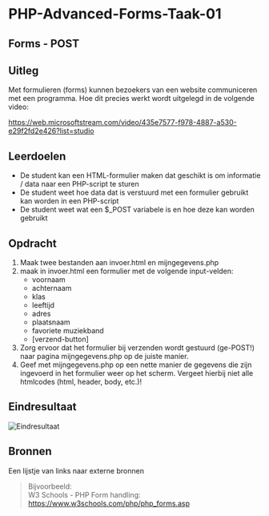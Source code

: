 # PHP-Advanced-Forms-Taak-01


## Forms - POST


## Uitleg

Met formulieren (forms) kunnen bezoekers van een website communiceren met een programma. Hoe dit precies werkt wordt uitgelegd in de volgende video:

https://web.microsoftstream.com/video/435e7577-f978-4887-a530-e29f2fd2e426?list=studio

## Leerdoelen

- De student kan een HTML-formulier maken dat geschikt is om informatie / data naar een PHP-script te sturen
- De student weet hoe data dat is verstuurd met een formulier gebruikt kan worden in een PHP-script
- De student weet wat een $_POST variabele is en hoe deze kan worden gebruikt


## Opdracht

1. Maak twee bestanden aan invoer.html en mijngegevens.php
2. maak in invoer.html een formulier met de volgende input-velden:
    - voornaam
    - achternaam
    - klas
    - leeftijd
    - adres
    - plaatsnaam
    - favoriete muziekband 
    - [verzend-button]
3. Zorg ervoor dat het formulier bij verzenden wordt gestuurd (ge-POST!) naar pagina mijngegevens.php op de juiste manier.
4. Geef met mijngegevens.php op een nette manier de gegevens die zijn ingevoerd in het formulier weer op het scherm.
Vergeet hierbij niet alle htmlcodes (html, header, body, etc.)!

## Eindresultaat

![Eindresultaat](https://github.com/ROC-van-Amsterdam-College-Amstelland/PHP-ADVANCED/blob/master/3-Forms/taak01/images/resultaat.png)

## Bronnen

Een lijstje van links naar externe bronnen
> Bijvoorbeeld:  
W3 Schools - PHP Form handling: https://www.w3schools.com/php/php_forms.asp

